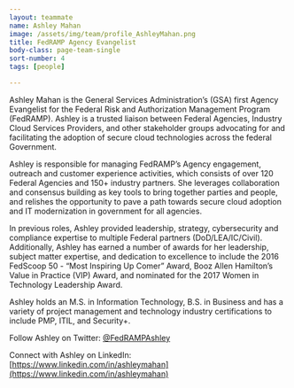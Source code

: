 ```yaml
---
layout: teammate
name: Ashley Mahan
image: /assets/img/team/profile_AshleyMahan.png
title: FedRAMP Agency Evangelist
body-class: page-team-single
sort-number: 4
tags: [people]

---
```

Ashley Mahan is the General Services Administration’s (GSA) first Agency Evangelist for the Federal Risk and Authorization Management Program (FedRAMP).  Ashley is a trusted liaison between Federal Agencies, Industry Cloud Services Providers, and other stakeholder groups advocating for and facilitating the adoption of secure cloud technologies across the federal Government. 

Ashley is responsible for managing FedRAMP’s Agency engagement, outreach and customer experience activities, which consists of over 120 Federal Agencies and 150+ industry partners. She leverages collaboration and consensus building as key tools to bring together parties and people, and relishes the opportunity to pave a path towards secure cloud adoption and IT modernization in government for all agencies.

In previous roles, Ashley provided leadership, strategy, cybersecurity and compliance expertise to multiple Federal partners (DoD/LEA/IC/Civil).  Additionally, Ashley has earned a number of awards for her leadership, subject matter expertise, and dedication to excellence to include the 2016 FedScoop 50 - “Most Inspiring Up Comer” Award,  Booz Allen Hamilton’s Value in Practice (VIP) Award, and nominated for the 2017 Women in Technology Leadership Award.

Ashley holds an M.S. in Information Technology, B.S. in Business and has a variety of project management and technology industry certifications to include PMP, ITIL, and Security+. 

Follow Ashley on Twitter: [@FedRAMPAshley](http://twitter.com/FedRAMPAshley)

Connect with Ashley on LinkedIn: [https://www.linkedin.com/in/ashleymahan](https://www.linkedin.com/in/ashleymahan)
